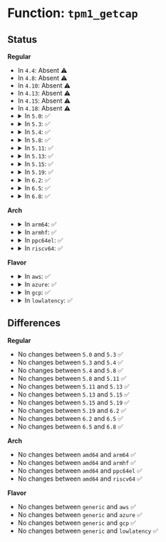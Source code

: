 # Function: <code>tpm1_getcap</code>

## Status
<b>Regular</b>
<ul>
<li>
In <code>4.4</code>: Absent ⚠️
</li>
<li>
In <code>4.8</code>: Absent ⚠️
</li>
<li>
In <code>4.10</code>: Absent ⚠️
</li>
<li>
In <code>4.13</code>: Absent ⚠️
</li>
<li>
In <code>4.15</code>: Absent ⚠️
</li>
<li>
In <code>4.18</code>: Absent ⚠️
</li>
<li>
<details>
<summary>In <code>5.0</code>: ✅</summary>

```c
ssize_t tpm1_getcap(struct tpm_chip *chip, u32 subcap_id, cap_t *cap, const char *desc, size_t min_cap_length);
```

**Collision:** Unique Global

**Inline:** No

**Transformation:** False

**Instances:**

```
In drivers/char/tpm/tpm1-cmd.c (ffffffff81676e00)
Location: drivers/char/tpm/tpm1-cmd.c:473
Inline: False
Direct callers:
  - drivers/char/tpm/tpm1-cmd.c:tpm1_get_timeouts
  - drivers/char/tpm/tpm1-cmd.c:tpm1_get_timeouts
  - drivers/char/tpm/tpm1-cmd.c:tpm1_get_timeouts
  - drivers/char/tpm/tpm-sysfs.c:caps_show
  - drivers/char/tpm/tpm-sysfs.c:caps_show
  - drivers/char/tpm/tpm-sysfs.c:caps_show
  - drivers/char/tpm/tpm-sysfs.c:temp_deactivated_show
  - drivers/char/tpm/tpm-sysfs.c:owned_show
  - drivers/char/tpm/tpm-sysfs.c:active_show
  - drivers/char/tpm/tpm-sysfs.c:enabled_show
  - drivers/char/tpm/tpm-sysfs.c:pcrs_show
  - drivers/char/tpm/tpm_tis_core.c:tpm_tis_probe_irq_single
```
**Symbols:**

```
ffffffff81676e00-ffffffff81676f37: tpm1_getcap (STB_GLOBAL)
```
</details>
</li>
<li>
<details>
<summary>In <code>5.3</code>: ✅</summary>

```c
ssize_t tpm1_getcap(struct tpm_chip *chip, u32 subcap_id, cap_t *cap, const char *desc, size_t min_cap_length);
```

**Collision:** Unique Global

**Inline:** No

**Transformation:** False

**Instances:**

```
In drivers/char/tpm/tpm1-cmd.c (ffffffff816ac9a0)
Location: drivers/char/tpm/tpm1-cmd.c:467
Inline: False
Direct callers:
  - drivers/char/tpm/tpm1-cmd.c:tpm1_get_timeouts
  - drivers/char/tpm/tpm1-cmd.c:tpm1_get_timeouts
  - drivers/char/tpm/tpm1-cmd.c:tpm1_get_timeouts
  - drivers/char/tpm/tpm_tis_core.c:tpm_tis_probe_irq_single
```
**Symbols:**

```
ffffffff816ac9a0-ffffffff816acbea: tpm1_getcap (STB_GLOBAL)
```
</details>
</li>
<li>
<details>
<summary>In <code>5.4</code>: ✅</summary>

```c
ssize_t tpm1_getcap(struct tpm_chip *chip, u32 subcap_id, cap_t *cap, const char *desc, size_t min_cap_length);
```

**Collision:** Unique Global

**Inline:** No

**Transformation:** False

**Instances:**

```
In drivers/char/tpm/tpm1-cmd.c (ffffffff816cf680)
Location: drivers/char/tpm/tpm1-cmd.c:467
Inline: False
Direct callers:
  - drivers/char/tpm/tpm1-cmd.c:tpm1_get_timeouts
  - drivers/char/tpm/tpm1-cmd.c:tpm1_get_timeouts
  - drivers/char/tpm/tpm1-cmd.c:tpm1_get_timeouts
  - drivers/char/tpm/tpm_tis_core.c:tpm_tis_probe_irq_single
```
**Symbols:**

```
ffffffff816cf680-ffffffff816cf8ca: tpm1_getcap (STB_GLOBAL)
```
</details>
</li>
<li>
<details>
<summary>In <code>5.8</code>: ✅</summary>

```c
ssize_t tpm1_getcap(struct tpm_chip *chip, u32 subcap_id, cap_t *cap, const char *desc, size_t min_cap_length);
```

**Collision:** Unique Global

**Inline:** No

**Transformation:** False

**Instances:**

```
In drivers/char/tpm/tpm1-cmd.c (ffffffff81784600)
Location: drivers/char/tpm/tpm1-cmd.c:482
Inline: False
Direct callers:
  - drivers/char/tpm/tpm1-cmd.c:tpm1_get_timeouts
  - drivers/char/tpm/tpm1-cmd.c:tpm1_get_timeouts
  - drivers/char/tpm/tpm1-cmd.c:tpm1_get_timeouts
  - drivers/char/tpm/tpm_tis_core.c:tpm_tis_probe_irq_single
  - drivers/char/tpm/tpm_tis_core.c:tpm_tis_update_durations
  - drivers/char/tpm/tpm_tis_core.c:tpm_tis_update_durations
```
**Symbols:**

```
ffffffff81784600-ffffffff81784837: tpm1_getcap (STB_GLOBAL)
```
</details>
</li>
<li>
<details>
<summary>In <code>5.11</code>: ✅</summary>

```c
ssize_t tpm1_getcap(struct tpm_chip *chip, u32 subcap_id, cap_t *cap, const char *desc, size_t min_cap_length);
```

**Collision:** Unique Global

**Inline:** No

**Transformation:** False

**Instances:**

```
In drivers/char/tpm/tpm1-cmd.c (ffffffff8179ba40)
Location: drivers/char/tpm/tpm1-cmd.c:482
Inline: False
Direct callers:
  - drivers/char/tpm/tpm1-cmd.c:tpm1_get_timeouts
  - drivers/char/tpm/tpm1-cmd.c:tpm1_get_timeouts
  - drivers/char/tpm/tpm1-cmd.c:tpm1_get_timeouts
  - drivers/char/tpm/tpm_tis_core.c:tpm_tis_probe_irq_single
  - drivers/char/tpm/tpm_tis_core.c:tpm_tis_update_durations
  - drivers/char/tpm/tpm_tis_core.c:tpm_tis_update_durations
```
**Symbols:**

```
ffffffff8179ba40-ffffffff8179bc77: tpm1_getcap (STB_GLOBAL)
```
</details>
</li>
<li>
<details>
<summary>In <code>5.13</code>: ✅</summary>

```c
ssize_t tpm1_getcap(struct tpm_chip *chip, u32 subcap_id, cap_t *cap, const char *desc, size_t min_cap_length);
```

**Collision:** Unique Global

**Inline:** No

**Transformation:** False

**Instances:**

```
In drivers/char/tpm/tpm1-cmd.c (ffffffff8177e570)
Location: drivers/char/tpm/tpm1-cmd.c:482
Inline: False
Direct callers:
  - drivers/char/tpm/tpm1-cmd.c:tpm1_get_timeouts
  - drivers/char/tpm/tpm1-cmd.c:tpm1_get_timeouts
  - drivers/char/tpm/tpm1-cmd.c:tpm1_get_timeouts
  - drivers/char/tpm/tpm_tis_core.c:tpm_tis_probe_irq_single
  - drivers/char/tpm/tpm_tis_core.c:tpm_tis_update_durations
  - drivers/char/tpm/tpm_tis_core.c:tpm_tis_update_durations
```
**Symbols:**

```
ffffffff8177e570-ffffffff8177e7a7: tpm1_getcap (STB_GLOBAL)
```
</details>
</li>
<li>
<details>
<summary>In <code>5.15</code>: ✅</summary>

```c
ssize_t tpm1_getcap(struct tpm_chip *chip, u32 subcap_id, cap_t *cap, const char *desc, size_t min_cap_length);
```

**Collision:** Unique Global

**Inline:** No

**Transformation:** False

**Instances:**

```
In drivers/char/tpm/tpm1-cmd.c (ffffffff81804770)
Location: drivers/char/tpm/tpm1-cmd.c:482
Inline: False
Direct callers:
  - drivers/char/tpm/tpm1-cmd.c:tpm1_get_timeouts
  - drivers/char/tpm/tpm1-cmd.c:tpm1_get_timeouts
  - drivers/char/tpm/tpm1-cmd.c:tpm1_get_timeouts
  - drivers/char/tpm/tpm_tis_core.c:tpm_tis_probe_irq_single
  - drivers/char/tpm/tpm_tis_core.c:tpm_tis_update_durations
  - drivers/char/tpm/tpm_tis_core.c:tpm_tis_update_durations
```
**Symbols:**

```
ffffffff81804770-ffffffff818049a7: tpm1_getcap (STB_GLOBAL)
```
</details>
</li>
<li>
<details>
<summary>In <code>5.19</code>: ✅</summary>

```c
ssize_t tpm1_getcap(struct tpm_chip *chip, u32 subcap_id, cap_t *cap, const char *desc, size_t min_cap_length);
```

**Collision:** Unique Global

**Inline:** No

**Transformation:** False

**Instances:**

```
In drivers/char/tpm/tpm1-cmd.c (ffffffff81944090)
Location: drivers/char/tpm/tpm1-cmd.c:482
Inline: False
Direct callers:
  - drivers/char/tpm/tpm1-cmd.c:tpm1_get_timeouts
  - drivers/char/tpm/tpm1-cmd.c:tpm1_get_timeouts
  - drivers/char/tpm/tpm1-cmd.c:tpm1_get_timeouts
  - drivers/char/tpm/tpm-sysfs.c:caps_show
  - drivers/char/tpm/tpm-sysfs.c:caps_show
  - drivers/char/tpm/tpm-sysfs.c:caps_show
  - drivers/char/tpm/tpm-sysfs.c:temp_deactivated_show
  - drivers/char/tpm/tpm-sysfs.c:owned_show
  - drivers/char/tpm/tpm-sysfs.c:active_show
  - drivers/char/tpm/tpm-sysfs.c:enabled_show
  - drivers/char/tpm/tpm-sysfs.c:pcrs_show
  - drivers/char/tpm/tpm_tis_core.c:tpm_tis_probe_irq_single
  - drivers/char/tpm/tpm_tis_core.c:tpm_tis_update_durations
  - drivers/char/tpm/tpm_tis_core.c:tpm_tis_update_durations
```
**Symbols:**

```
ffffffff81944090-ffffffff819442e6: tpm1_getcap (STB_GLOBAL)
```
</details>
</li>
<li>
<details>
<summary>In <code>6.2</code>: ✅</summary>

```c
ssize_t tpm1_getcap(struct tpm_chip *chip, u32 subcap_id, cap_t *cap, const char *desc, size_t min_cap_length);
```

**Collision:** Unique Global

**Inline:** No

**Transformation:** False

**Instances:**

```
In drivers/char/tpm/tpm1-cmd.c (ffffffff81aa6d50)
Location: drivers/char/tpm/tpm1-cmd.c:482
Inline: False
Direct callers:
  - drivers/char/tpm/tpm1-cmd.c:tpm1_get_timeouts
  - drivers/char/tpm/tpm1-cmd.c:tpm1_get_timeouts
  - drivers/char/tpm/tpm1-cmd.c:tpm1_get_timeouts
  - drivers/char/tpm/tpm-sysfs.c:caps_show
  - drivers/char/tpm/tpm-sysfs.c:caps_show
  - drivers/char/tpm/tpm-sysfs.c:caps_show
  - drivers/char/tpm/tpm-sysfs.c:temp_deactivated_show
  - drivers/char/tpm/tpm-sysfs.c:owned_show
  - drivers/char/tpm/tpm-sysfs.c:active_show
  - drivers/char/tpm/tpm-sysfs.c:enabled_show
  - drivers/char/tpm/tpm-sysfs.c:pcrs_show
  - drivers/char/tpm/tpm_tis_core.c:tpm_tis_probe_irq_single
  - drivers/char/tpm/tpm_tis_core.c:tpm_tis_update_durations
  - drivers/char/tpm/tpm_tis_core.c:tpm_tis_update_durations
```
**Symbols:**

```
ffffffff81aa6d50-ffffffff81aa6fa6: tpm1_getcap (STB_GLOBAL)
```
</details>
</li>
<li>
<details>
<summary>In <code>6.5</code>: ✅</summary>

```c
ssize_t tpm1_getcap(struct tpm_chip *chip, u32 subcap_id, cap_t *cap, const char *desc, size_t min_cap_length);
```

**Collision:** Unique Global

**Inline:** No

**Transformation:** False

**Instances:**

```
In drivers/char/tpm/tpm1-cmd.c (ffffffff81af2590)
Location: drivers/char/tpm/tpm1-cmd.c:482
Inline: False
Direct callers:
  - drivers/char/tpm/tpm1-cmd.c:tpm1_get_timeouts
  - drivers/char/tpm/tpm1-cmd.c:tpm1_get_timeouts
  - drivers/char/tpm/tpm1-cmd.c:tpm1_get_timeouts
  - drivers/char/tpm/tpm-sysfs.c:caps_show
  - drivers/char/tpm/tpm-sysfs.c:caps_show
  - drivers/char/tpm/tpm-sysfs.c:caps_show
  - drivers/char/tpm/tpm-sysfs.c:temp_deactivated_show
  - drivers/char/tpm/tpm-sysfs.c:owned_show
  - drivers/char/tpm/tpm-sysfs.c:active_show
  - drivers/char/tpm/tpm-sysfs.c:enabled_show
  - drivers/char/tpm/tpm-sysfs.c:pcrs_show
  - drivers/char/tpm/tpm_tis_core.c:tpm_tis_probe_irq_single
  - drivers/char/tpm/tpm_tis_core.c:tpm_tis_update_durations
  - drivers/char/tpm/tpm_tis_core.c:tpm_tis_update_durations
```
**Symbols:**

```
ffffffff81af2590-ffffffff81af27e6: tpm1_getcap (STB_GLOBAL)
```
</details>
</li>
<li>
<details>
<summary>In <code>6.8</code>: ✅</summary>

```c
ssize_t tpm1_getcap(struct tpm_chip *chip, u32 subcap_id, cap_t *cap, const char *desc, size_t min_cap_length);
```

**Collision:** Unique Global

**Inline:** No

**Transformation:** False

**Instances:**

```
In drivers/char/tpm/tpm1-cmd.c (ffffffff81b45b20)
Location: drivers/char/tpm/tpm1-cmd.c:482
Inline: False
Direct callers:
  - drivers/char/tpm/tpm1-cmd.c:tpm1_get_timeouts
  - drivers/char/tpm/tpm1-cmd.c:tpm1_get_timeouts
  - drivers/char/tpm/tpm1-cmd.c:tpm1_get_timeouts
  - drivers/char/tpm/tpm-sysfs.c:caps_show
  - drivers/char/tpm/tpm-sysfs.c:caps_show
  - drivers/char/tpm/tpm-sysfs.c:caps_show
  - drivers/char/tpm/tpm-sysfs.c:temp_deactivated_show
  - drivers/char/tpm/tpm-sysfs.c:owned_show
  - drivers/char/tpm/tpm-sysfs.c:active_show
  - drivers/char/tpm/tpm-sysfs.c:enabled_show
  - drivers/char/tpm/tpm-sysfs.c:pcrs_show
  - drivers/char/tpm/tpm_tis_core.c:tpm_tis_probe_irq_single
  - drivers/char/tpm/tpm_tis_core.c:tpm_tis_update_durations
  - drivers/char/tpm/tpm_tis_core.c:tpm_tis_update_durations
```
**Symbols:**

```
ffffffff81b45b20-ffffffff81b45d76: tpm1_getcap (STB_GLOBAL)
```
</details>
</li>
</ul>
<b>Arch</b>
<ul>
<li>
<details>
<summary>In <code>arm64</code>: ✅</summary>

```c
ssize_t tpm1_getcap(struct tpm_chip *chip, u32 subcap_id, cap_t *cap, const char *desc, size_t min_cap_length);
```

**Collision:** Unique Global

**Inline:** No

**Transformation:** False

**Instances:**

```
In drivers/char/tpm/tpm1-cmd.c (ffff8000108b9bd8)
Location: drivers/char/tpm/tpm1-cmd.c:467
Inline: False
Direct callers:
  - drivers/char/tpm/tpm1-cmd.c:tpm1_get_timeouts
  - drivers/char/tpm/tpm1-cmd.c:tpm1_get_timeouts
  - drivers/char/tpm/tpm1-cmd.c:tpm1_get_timeouts
  - drivers/char/tpm/tpm_tis_core.c:tpm_tis_probe_irq_single
```
**Symbols:**

```
ffff8000108b9bd8-ffff8000108b9e5c: tpm1_getcap (STB_GLOBAL)
```
</details>
</li>
<li>
<details>
<summary>In <code>armhf</code>: ✅</summary>

```c
ssize_t tpm1_getcap(struct tpm_chip *chip, u32 subcap_id, cap_t *cap, const char *desc, size_t min_cap_length);
```

**Collision:** Unique Global

**Inline:** No

**Transformation:** False

**Instances:**

```
In drivers/char/tpm/tpm1-cmd.c (c09b2fa8)
Location: drivers/char/tpm/tpm1-cmd.c:467
Inline: False
Direct callers:
  - drivers/char/tpm/tpm1-cmd.c:tpm1_get_timeouts
  - drivers/char/tpm/tpm1-cmd.c:tpm1_get_timeouts
  - drivers/char/tpm/tpm1-cmd.c:tpm1_get_timeouts
  - drivers/char/tpm/tpm_tis_core.c:tpm_tis_probe_irq_single
```
**Symbols:**

```
c09b2fa8-c09b3240: tpm1_getcap (STB_GLOBAL)
```
</details>
</li>
<li>
<details>
<summary>In <code>ppc64el</code>: ✅</summary>

```c
ssize_t tpm1_getcap(struct tpm_chip *chip, u32 subcap_id, cap_t *cap, const char *desc, size_t min_cap_length);
```

**Collision:** Unique Global

**Inline:** No

**Transformation:** False

**Instances:**

```
In drivers/char/tpm/tpm1-cmd.c (c00000000095ac80)
Location: drivers/char/tpm/tpm1-cmd.c:467
Inline: False
Direct callers:
  - drivers/char/tpm/tpm1-cmd.c:tpm1_get_timeouts
  - drivers/char/tpm/tpm1-cmd.c:tpm1_get_timeouts
  - drivers/char/tpm/tpm1-cmd.c:tpm1_get_timeouts
  - drivers/char/tpm/tpm_tis_core.c:tpm_tis_probe_irq_single
```
**Symbols:**

```
c00000000095ac80-c00000000095afd0: tpm1_getcap (STB_GLOBAL)
```
</details>
</li>
<li>
<details>
<summary>In <code>riscv64</code>: ✅</summary>

```c
ssize_t tpm1_getcap(struct tpm_chip *chip, u32 subcap_id, cap_t *cap, const char *desc, size_t min_cap_length);
```

**Collision:** Unique Global

**Inline:** No

**Transformation:** False

**Instances:**

```
In drivers/char/tpm/tpm1-cmd.c (ffffffe00056a04a)
Location: drivers/char/tpm/tpm1-cmd.c:467
Inline: False
Direct callers:
  - drivers/char/tpm/tpm1-cmd.c:tpm1_get_timeouts
  - drivers/char/tpm/tpm1-cmd.c:tpm1_get_timeouts
  - drivers/char/tpm/tpm1-cmd.c:tpm1_get_timeouts
  - drivers/char/tpm/tpm_tis_core.c:tpm_tis_probe_irq_single
```
**Symbols:**

```
ffffffe00056a04a-ffffffe00056a57c: tpm1_getcap (STB_GLOBAL)
```
</details>
</li>
</ul>
<b>Flavor</b>
<ul>
<li>
<details>
<summary>In <code>aws</code>: ✅</summary>

```c
ssize_t tpm1_getcap(struct tpm_chip *chip, u32 subcap_id, cap_t *cap, const char *desc, size_t min_cap_length);
```

**Collision:** Unique Global

**Inline:** No

**Transformation:** False

**Instances:**

```
In drivers/char/tpm/tpm1-cmd.c (ffffffff816950d0)
Location: drivers/char/tpm/tpm1-cmd.c:467
Inline: False
Direct callers:
  - drivers/char/tpm/tpm1-cmd.c:tpm1_get_timeouts
  - drivers/char/tpm/tpm1-cmd.c:tpm1_get_timeouts
  - drivers/char/tpm/tpm1-cmd.c:tpm1_get_timeouts
  - drivers/char/tpm/tpm_tis_core.c:tpm_tis_probe_irq_single
```
**Symbols:**

```
ffffffff816950d0-ffffffff8169531a: tpm1_getcap (STB_GLOBAL)
```
</details>
</li>
<li>
<details>
<summary>In <code>azure</code>: ✅</summary>

```c
ssize_t tpm1_getcap(struct tpm_chip *chip, u32 subcap_id, cap_t *cap, const char *desc, size_t min_cap_length);
```

**Collision:** Unique Global

**Inline:** No

**Transformation:** False

**Instances:**

```
In drivers/char/tpm/tpm1-cmd.c (ffffffff81672ac0)
Location: drivers/char/tpm/tpm1-cmd.c:467
Inline: False
Direct callers:
  - drivers/char/tpm/tpm1-cmd.c:tpm1_get_timeouts
  - drivers/char/tpm/tpm1-cmd.c:tpm1_get_timeouts
  - drivers/char/tpm/tpm1-cmd.c:tpm1_get_timeouts
  - drivers/char/tpm/tpm_tis_core.c:tpm_tis_probe_irq_single
```
**Symbols:**

```
ffffffff81672ac0-ffffffff81672d0a: tpm1_getcap (STB_GLOBAL)
```
</details>
</li>
<li>
<details>
<summary>In <code>gcp</code>: ✅</summary>

```c
ssize_t tpm1_getcap(struct tpm_chip *chip, u32 subcap_id, cap_t *cap, const char *desc, size_t min_cap_length);
```

**Collision:** Unique Global

**Inline:** No

**Transformation:** False

**Instances:**

```
In drivers/char/tpm/tpm1-cmd.c (ffffffff816c3340)
Location: drivers/char/tpm/tpm1-cmd.c:467
Inline: False
Direct callers:
  - drivers/char/tpm/tpm1-cmd.c:tpm1_get_timeouts
  - drivers/char/tpm/tpm1-cmd.c:tpm1_get_timeouts
  - drivers/char/tpm/tpm1-cmd.c:tpm1_get_timeouts
  - drivers/char/tpm/tpm_tis_core.c:tpm_tis_probe_irq_single
```
**Symbols:**

```
ffffffff816c3340-ffffffff816c358a: tpm1_getcap (STB_GLOBAL)
```
</details>
</li>
<li>
<details>
<summary>In <code>lowlatency</code>: ✅</summary>

```c
ssize_t tpm1_getcap(struct tpm_chip *chip, u32 subcap_id, cap_t *cap, const char *desc, size_t min_cap_length);
```

**Collision:** Unique Global

**Inline:** No

**Transformation:** False

**Instances:**

```
In drivers/char/tpm/tpm1-cmd.c (ffffffff816dd910)
Location: drivers/char/tpm/tpm1-cmd.c:467
Inline: False
Direct callers:
  - drivers/char/tpm/tpm1-cmd.c:tpm1_get_timeouts
  - drivers/char/tpm/tpm1-cmd.c:tpm1_get_timeouts
  - drivers/char/tpm/tpm1-cmd.c:tpm1_get_timeouts
  - drivers/char/tpm/tpm_tis_core.c:tpm_tis_probe_irq_single
```
**Symbols:**

```
ffffffff816dd910-ffffffff816ddb52: tpm1_getcap (STB_GLOBAL)
```
</details>
</li>
</ul>

## Differences
<b>Regular</b>
<ul>
<li>
No changes between <code>5.0</code> and <code>5.3</code> ✅
</li>
<li>
No changes between <code>5.3</code> and <code>5.4</code> ✅
</li>
<li>
No changes between <code>5.4</code> and <code>5.8</code> ✅
</li>
<li>
No changes between <code>5.8</code> and <code>5.11</code> ✅
</li>
<li>
No changes between <code>5.11</code> and <code>5.13</code> ✅
</li>
<li>
No changes between <code>5.13</code> and <code>5.15</code> ✅
</li>
<li>
No changes between <code>5.15</code> and <code>5.19</code> ✅
</li>
<li>
No changes between <code>5.19</code> and <code>6.2</code> ✅
</li>
<li>
No changes between <code>6.2</code> and <code>6.5</code> ✅
</li>
<li>
No changes between <code>6.5</code> and <code>6.8</code> ✅
</li>
</ul>
<b>Arch</b>
<ul>
<li>
No changes between <code>amd64</code> and <code>arm64</code> ✅
</li>
<li>
No changes between <code>amd64</code> and <code>armhf</code> ✅
</li>
<li>
No changes between <code>amd64</code> and <code>ppc64el</code> ✅
</li>
<li>
No changes between <code>amd64</code> and <code>riscv64</code> ✅
</li>
</ul>
<b>Flavor</b>
<ul>
<li>
No changes between <code>generic</code> and <code>aws</code> ✅
</li>
<li>
No changes between <code>generic</code> and <code>azure</code> ✅
</li>
<li>
No changes between <code>generic</code> and <code>gcp</code> ✅
</li>
<li>
No changes between <code>generic</code> and <code>lowlatency</code> ✅
</li>
</ul>

